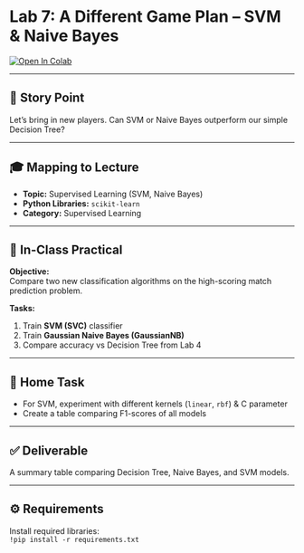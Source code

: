 # Lab 7: A Different Game Plan – SVM & Naive Bayes

[![Open In Colab](https://colab.research.google.com/assets/colab-badge.svg)](
https://github.com/KP-AI-ML-Labs/Lab7-SVM-NaiveBayes/blob/main/g_Lab7_S.ipynb)

---

## 📖 Story Point  
Let’s bring in new players. Can SVM or Naive Bayes outperform our simple Decision Tree?  

---

## 🎓 Mapping to Lecture  
- **Topic:** Supervised Learning (SVM, Naive Bayes)  
- **Python Libraries:** `scikit-learn`  
- **Category:** Supervised Learning  

---

## 🧪 In-Class Practical  

**Objective:**  
Compare two new classification algorithms on the high-scoring match prediction problem.  

**Tasks:**  
1. Train **SVM (SVC)** classifier  
2. Train **Gaussian Naive Bayes (GaussianNB)**  
3. Compare accuracy vs Decision Tree from Lab 4  

---

## 🏡 Home Task  
- For SVM, experiment with different kernels (`linear`, `rbf`) & C parameter  
- Create a table comparing F1-scores of all models  

---

## ✅ Deliverable  
A summary table comparing Decision Tree, Naive Bayes, and SVM models.  

---

## ⚙ Requirements  
Install required libraries:  
`!pip install -r requirements.txt`
